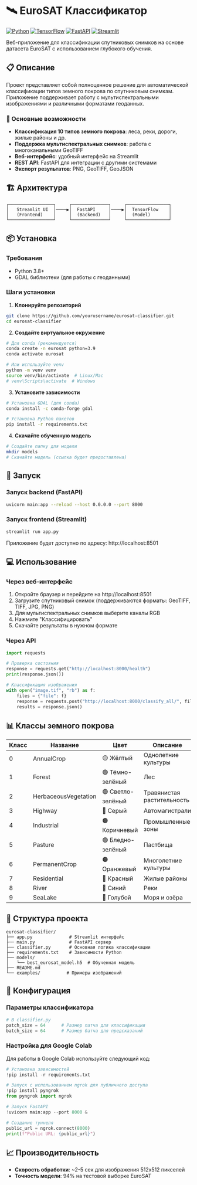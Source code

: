 # 🛰️ EuroSAT Классификатор

[![Python](https://img.shields.io/badge/Python-3.8+-blue.svg)](https://www.python.org/)
[![TensorFlow](https://img.shields.io/badge/TensorFlow-2.10+-orange.svg)](https://www.tensorflow.org/)
[![FastAPI](https://img.shields.io/badge/FastAPI-0.95+-green.svg)](https://fastapi.tiangolo.com/)
[![Streamlit](https://img.shields.io/badge/Streamlit-1.21+-red.svg)](https://streamlit.io/)

Веб-приложение для классификации спутниковых снимков на основе датасета EuroSAT с использованием глубокого обучения.

## 📋 Описание

Проект представляет собой полноценное решение для автоматической классификации типов земного покрова по спутниковым снимкам. Приложение поддерживает работу с мультиспектральными изображениями и различными форматами геоданных.

### 🎯 Основные возможности

- **Классификация 10 типов земного покрова**: леса, реки, дороги, жилые районы и др.
- **Поддержка мультиспектральных снимков**: работа с многоканальными GeoTIFF
- **Веб-интерфейс**: удобный интерфейс на Streamlit
- **REST API**: FastAPI для интеграции с другими системами
- **Экспорт результатов**: PNG, GeoTIFF, GeoJSON

## 🏗️ Архитектура

```
┌─────────────────┐     ┌──────────────┐     ┌────────────────┐
│   Streamlit UI  │────▶│  FastAPI     │────▶│  TensorFlow    │
│   (Frontend)    │     │  (Backend)   │     │  (Model)       │
└─────────────────┘     └──────────────┘     └────────────────┘
```

## 📦 Установка

### Требования
- Python 3.8+
- GDAL библиотеки (для работы с геоданными)

### Шаги установки

1. **Клонируйте репозиторий**
```bash
git clone https://github.com/yourusername/eurosat-classifier.git
cd eurosat-classifier
```

2. **Создайте виртуальное окружение**
```bash
# Для conda (рекомендуется)
conda create -n eurosat python=3.9
conda activate eurosat

# Или используйте venv
python -m venv venv
source venv/bin/activate  # Linux/Mac
# venv\Scripts\activate  # Windows
```

3. **Установите зависимости**
```bash
# Установка GDAL (для conda)
conda install -c conda-forge gdal

# Установка Python пакетов
pip install -r requirements.txt
```

4. **Скачайте обученную модель**
```bash
# Создайте папку для модели
mkdir models
# Скачайте модель (ссылка будет предоставлена)
```

## 🚀 Запуск

### Запуск backend (FastAPI)
```bash
uvicorn main:app --reload --host 0.0.0.0 --port 8000
```

### Запуск frontend (Streamlit)
```bash
streamlit run app.py
```

Приложение будет доступно по адресу: http://localhost:8501

## 💻 Использование

### Через веб-интерфейс

1. Откройте браузер и перейдите на http://localhost:8501
2. Загрузите спутниковый снимок (поддерживаются форматы: GeoTIFF, TIFF, JPG, PNG)
3. Для мультиспектральных снимков выберите каналы RGB
4. Нажмите "Классифицировать"
5. Скачайте результаты в нужном формате

### Через API

```python
import requests

# Проверка состояния
response = requests.get("http://localhost:8000/health")
print(response.json())

# Классификация изображения
with open("image.tif", "rb") as f:
    files = {"file": f}
    response = requests.post("http://localhost:8000/classify_all/", files=files)
    results = response.json()
```

## 📊 Классы земного покрова

| Класс | Название | Цвет | Описание |
|-------|----------|------|----------|
| 0 | AnnualCrop | 🟡 Жёлтый | Однолетние культуры |
| 1 | Forest | 🟢 Тёмно-зелёный | Лес |
| 2 | HerbaceousVegetation | 🟢 Светло-зелёный | Травянистая растительность |
| 3 | Highway | 🔘 Серый | Автомагистрали |
| 4 | Industrial | 🟤 Коричневый | Промышленные зоны |
| 5 | Pasture | 🟢 Бледно-зелёный | Пастбища |
| 6 | PermanentCrop | 🟠 Оранжевый | Многолетние культуры |
| 7 | Residential | 🔴 Красный | Жилые районы |
| 8 | River | 🔵 Синий | Реки |
| 9 | SeaLake | 🔵 Голубой | Моря и озёра |

## 📁 Структура проекта

```
eurosat-classifier/
├── app.py              # Streamlit интерфейс
├── main.py             # FastAPI сервер
├── classifier.py       # Основная логика классификации
├── requirements.txt    # Зависимости Python
├── models/            
│   └── best_eurosat_model.h5  # Обученная модель
├── README.md          
└── examples/          # Примеры изображений
```

## 🔧 Конфигурация

### Параметры классификатора

```python
# В classifier.py
patch_size = 64      # Размер патча для классификации
batch_size = 64      # Размер батча для предсказаний
```

### Настройка для Google Colab

Для работы в Google Colab используйте следующий код:

```python
# Установка зависимостей
!pip install -r requirements.txt

# Запуск с использованием ngrok для публичного доступа
!pip install pyngrok
from pyngrok import ngrok

# Запуск FastAPI
!uvicorn main:app --port 8000 &

# Создание туннеля
public_url = ngrok.connect(8000)
print(f"Public URL: {public_url}")
```

## 📈 Производительность

- **Скорость обработки**: ~2-5 сек для изображения 512x512 пикселей
- **Точность модели**: 94% на тестовой выборке EuroSAT



